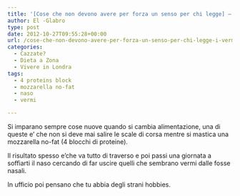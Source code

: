 ```yaml
---
title: '[Cose che non devono avere per forza un senso per chi legge] – I vermi dal naso'
author: El -Glabro
type: post
date: 2012-10-27T09:55:28+00:00
url: /cose-che-non-devono-avere-per-forza-un-senso-per-chi-legge-i-vermi-dal-naso/
categories:
  - Cazzate?
  - Dieta a Zona
  - Vivere in Londra
tags:
  - 4 proteins block
  - mozzarella no-fat
  - naso
  - vermi

---
```

Si imparano sempre cose nuove quando si cambia alimentazione, una di queste e&#8217; che non si deve mai salire le scale di corsa mentre si mastica una mozzarella no-fat (4 blocchi di proteine).

Il risultato spesso e&#8217;che va tutto di traverso e poi passi una giornata a soffiarti il naso cercando di far uscire quelli che sembrano vermi dalle fosse nasali.

In ufficio poi pensano che tu abbia degli strani hobbies.